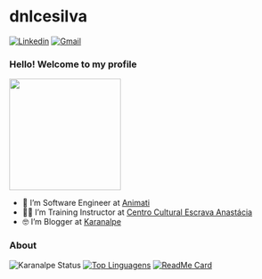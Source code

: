 # dnlcesilva


[![Linkedin](https://img.shields.io/badge/LinkedIn-blue?style=for-the-badge&logo=Linkedin)](https://www.linkedin.com/in/danilo-carvalhosilva/)
[![Gmail](https://img.shields.io/badge/-Gmail-c14438?style=for-the-badge&logo=Gmail&logoColor=white&link=mailto:dnlcesilva@gmail.com)](mailto:dnlcesilva@gmail.com)



### Hello! Welcome to my profile
<img style="margin: 0 auto" src="https://media.giphy.com/media/xT9IgG50Fb7Mi0prBC/giphy.gif" height="200">


- 👷 I’m Software Engineer at <a target="_blank" href="https://www.animati.com.br//">Animati</a>
- 👨‍🏫 I’m Training Instructor at <a target="_blank" href="https://ccea.org.br/">Centro Cultural Escrava Anastácia</a>
- 🤓 I’m Blogger at <a target="_blank" href="https://karanalpe.com.br/">Karanalpe</a>


### About

![Karanalpe Status](https://github-readme-stats.vercel.app/api?username=dnlcesilva&show_icons=true)
[![Top Linguagens](https://github-readme-stats.vercel.app/api/top-langs/?username=dnlcesilva&layout=compact)](https://github.com/anuraghazra/github-readme-stats)
[![ReadMe Card](https://github-readme-stats.vercel.app/api/pin/?username=dnlcesilva&repo=github-readme-stats)](https://github.com/dnlcesilva/github-readme-stats)

